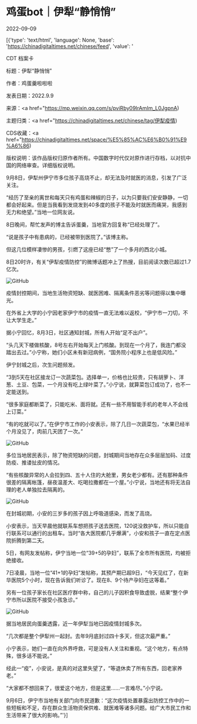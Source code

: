 # 鸡蛋bot｜伊犁“静悄悄”

2022-09-09

[{'type': 'text/html', 'language': None, 'base': 'https://chinadigitaltimes.net/chinese/feed', 'value': '

CDT 档案卡

标题：伊犁“静悄悄”

作者：鸡蛋羹啦啦啦

发表日期：2022.9.9

来源：<a href="https://mp.weixin.qq.com/s/pviRby09IrAmIm_L0JgpnA)

主题归类：<a href="https://chinadigitaltimes.net/chinese/tag/伊犁疫情)

CDS收藏：<a href="https://chinadigitaltimes.net/space/%E5%85%AC%E6%B0%91%E9%A6%86)

版权说明：该作品版权归原作者所有。中国数字时代仅对原作进行存档，以对抗中国的网络审查。详细版权说明。





9月8日，伊犁州伊宁市多位孩子高烧不止，却无法及时就医的消息，引发了广泛关注。

“经历了至亲的离世和每天只有鸡蛋和辣椒的日子，以为只要我们安安静静，一切都会好起来。但是当我看到发烧发到40多度的孩子不能及时就医而痛哭，我感到无力和绝望。”当地一位网友说。

8日晚间，帮忙发声的博主告诉蛋羹，当地官方回复称“已经处理了”。

“说是孩子中有患病的，已经被带到医院了。”该博主称。

但这几位模样凄惨的男孩，引燃了这座已经“憋”了一个多月的西北小城。

8日20时许，有关“伊犁疫情防控”的微博话题冲上了热搜，目前阅读次数已超过1.7亿次。

![GitHub](https://chinadigitaltimes.net/chinese/files/2022/09/post-686764-631af6644ccc7.png)

疫情封控期间，当地生活物资短缺、就医困难、隔离条件恶劣等问题得以集中曝光。

在外省上大学的小宁因老家伊宁市的疫情一直无法难以返校，“伊宁市一刀切，不让大学生走。”

据小宁回忆，8月3日，社区通知封城，所有人开始“足不出户”。

“头几天下楼做核酸，8号左右开始每天上门核酸。到现在一个月了，我连门都没踏出去过。”小宁称，她们小区未有新冠病例，“国务院小程序上也是低风险。”

伊宁封城之后，次生问题频发。

“3到5天在社区接龙订一次蔬菜包。选择单一，价格也比较贵，只有胡萝卜、洋葱、土豆、包菜，一个月没有吃上绿叶菜了。”小宁说，就算菜包订成功了，也不一定能送到。

“很多家庭都断菜了，只能吃米、面将就。还有一些不用智能手机的老年人不会线上订菜。”

“有的吃就可以了。”在伊宁市工作的小安表示，除了几日一次蔬菜包，“水果已经半个月没见了，肉前几天团了一次。”

![GitHub](https://chinadigitaltimes.net/chinese/files/2022/09/post-686764-631af664650c3.png)

多位当地居民表示，除了物资短缺的问题，封城期间当地存在众多层层加码、过度防疫、推诿扯皮的情况。

“有些核酸异常的人会拉到四、五十人住的大舱里，男女老少都有。还有那种条件很差的隔离帐篷，昼夜温差大、吃喝拉撒都在一个屋。”小宁说，当地还有将无法自理的老人单独拉去隔离的。

![GitHub](https://chinadigitaltimes.net/chinese/files/2022/09/post-686764-631af66483b8e.png)

在封城初期，小安的三岁多的孩子因上呼吸道感染，而发了高烧。

小安表示，当天早晨他就联系车想把孩子送去医院，120说没救护车，所以只能自行联系可以通行的出租车。当时“各大医院都几乎爆满”，小安和孩子一直在定点医院折腾到第二天。

5日，有网友发帖称，伊宁当地一位“39+5的孕妇”，联系了全市所有医院，均被拒绝接收。

7日凌晨，当地一位“41+1的孕妇”发帖称，其预产期已超9日，“今天见红了，在新华医院5个小时，现在告诉我们听诊了。现在8、9个待产孕妇在这等着。”

另有一位孩子家长在社区医疗群中称，自己的儿子因积食导致虚脱，结果“整个伊宁市所以医院不接受小孩急诊。”

![GitHub](https://chinadigitaltimes.net/chinese/files/2022/09/post-686764-631af66491a16.png)

据当地居民向蛋羹透露，近一年伊犁当地已因疫情封城多次。

“几次都是整个伊犁州一起封。去年9月底封过四十多天，但这次最严重。”

小宁表示，她们一直在向外界呼救，可是没有人关注和重视。“这个地方，有点特殊，很多话不能说。”

经此一“疫”，小安说，是真的对这里失望了，“等退休卖了所有东西，回老家养老。”

“大家都不想回来了，很爱这个地方，但是这里&#8230;&#8230;一言难尽。”小宁说。

9月6日，伊宁市当地有关部门向市民道歉：“这次疫情处置暴露出防控工作中的一些短板和不足，存在群众生活物资保供难、就医难等诸多问题。给广大市民工作和生活带来了很大的影响。”'}]